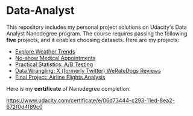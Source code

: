 # Data-Analyst
This repository includes my personal project solutions on Udacity's Data Analyst Nanodegree program. The course requires passing the following **five** projects, and it enables choosing datasets. Here are my projects:

* [Explore Weather Trends](https://github.com/SaydobidXusanov/Data-Analyst/tree/main/Explore-Weather-Trends)
* [No-show Medical Appointments](https://github.com/SaydobidXusanov/Data-Analyst/tree/main/No-show%20Medical%20Appointments)
* [Practical Statistics: A/B Testing](https://github.com/SaydobidXusanov/Data-Analyst/tree/main/AB-Testing-Ecommerce)
* [Data Wrangling: X (formerly Twitter) WeRateDogs Reviews](https://github.com/SaydobidXusanov/Data-Analyst/tree/main/Data-Wrangling-WeRateDogs)
* [Final Project: Airline Flights Analysis](https://github.com/SaydobidXusanov/Data-Analyst/tree/main/Airline-Flights-Analysis)

Here is my **certificate** of Nanodegree completion: 

https://www.udacity.com/certificate/e/06d73444-c293-11ed-8ea2-672f0d4f89c0
